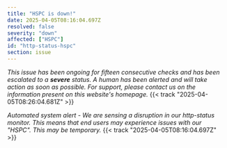 ```yaml
---
title: "HSPC is down!"
date: 2025-04-05T08:16:04.697Z
resolved: false
severity: "down"
affected: ["HSPC"]
id: "http-status-hspc"
section: issue
---
```


*This issue has been ongoing for fifteen consecutive checks and has been escalated to a **severe** status. A human has been alerted and will take action as soon as possible. For support, please contact us on the information present on this website's homepage.* {{< track "2025-04-05T08:26:04.681Z" >}}

**Automated system alert* - We are sensing a disruption in our http-status monitor. This means that end users may experience issues with our "HSPC". This may be temporary.* {{< track "2025-04-05T08:16:04.697Z" >}}
